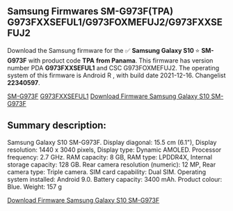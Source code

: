 <h2>Samsung Firmwares SM-G973F(TPA) G973FXXSEFUL1/G973FOXMEFUJ2/G973FXXSEFUJ2</h2>
Download the Samsung firmware for the ✅ <strong>Samsung Galaxy S10 </strong> ⭐ <strong>SM-G973F</strong> with product code <strong>TPA</strong> <strong> from Panama</strong>. This firmware has version number PDA <strong>G973FXXSEFUL1</strong> and CSC G973FOXMEFUJ2. The operating system of this firmware is Android R , with build date 2021-12-16. Changelist <strong>22340597</strong>.


[SM-G973F](https://samfirm.shop/samsung/model/SM-G973F)
[G973FXXSEFUL1](https://samfirm.shop/samsung/pda/G973FXXSEFUL1)
[Download Firmware Samsung Galaxy S10 SM-G973F](https://samfirm.shop/samsung/firmware/482682)
<h2>Summary description:</h2>
<p>Samsung Galaxy S10 SM-G973F. Display diagonal: 15.5 cm (6.1"), Display resolution: 1440 x 3040 pixels, Display type: Dynamic AMOLED. Processor frequency: 2.7 GHz. RAM capacity: 8 GB, RAM type: LPDDR4X, Internal storage capacity: 128 GB. Rear camera resolution (numeric): 12 MP, Rear camera type: Triple camera. SIM card capability: Dual SIM. Operating system installed: Android 9.0. Battery capacity: 3400 mAh. Product colour: Blue. Weight: 157 g</p>


[Download Firmware Samsung Galaxy S10 SM-G973F](https://samfirm.shop/samsung/firmware/482682)
